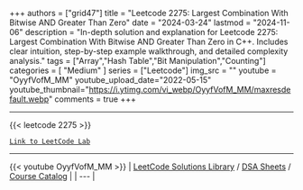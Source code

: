 
+++
authors = ["grid47"]
title = "Leetcode 2275: Largest Combination With Bitwise AND Greater Than Zero"
date = "2024-03-24"
lastmod = "2024-11-06"
description = "In-depth solution and explanation for Leetcode 2275: Largest Combination With Bitwise AND Greater Than Zero in C++. Includes clear intuition, step-by-step example walkthrough, and detailed complexity analysis."
tags = ["Array","Hash Table","Bit Manipulation","Counting"]
categories = [
    "Medium"
]
series = ["Leetcode"]
img_src = ""
youtube = "OyyfVofM_MM"
youtube_upload_date="2022-05-15"
youtube_thumbnail="https://i.ytimg.com/vi_webp/OyyfVofM_MM/maxresdefault.webp"
comments = true
+++



---
{{< leetcode 2275 >}}

[`Link to LeetCode Lab`](https://leetcode.com/problems/largest-combination-with-bitwise-and-greater-than-zero/description/)

---
{{< youtube OyyfVofM_MM >}}
| [LeetCode Solutions Library](https://grid47.xyz/leetcode/) / [DSA Sheets](https://grid47.xyz/sheets/) / [Course Catalog](https://grid47.xyz/courses/) |
| --- |
